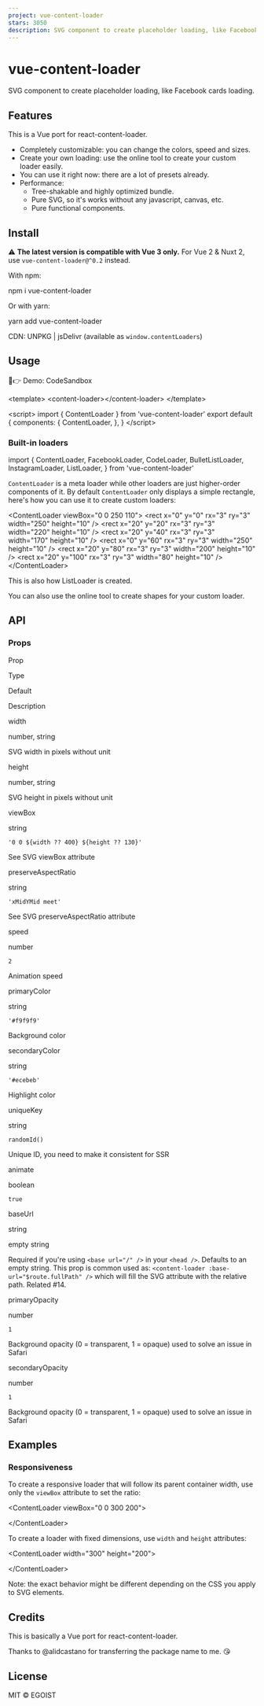 ```yaml
---
project: vue-content-loader
stars: 3050
description: SVG component to create placeholder loading, like Facebook cards loading.
---
```


vue-content-loader
==================

SVG component to create placeholder loading, like Facebook cards loading.

Features
--------

This is a Vue port for react-content-loader.

-   Completely customizable: you can change the colors, speed and sizes.
-   Create your own loading: use the online tool to create your custom loader easily.
-   You can use it right now: there are a lot of presets already.
-   Performance:
    -   Tree-shakable and highly optimized bundle.
    -   Pure SVG, so it's works without any javascript, canvas, etc.
    -   Pure functional components.

Install
-------

⚠️ **The latest version is compatible with Vue 3 only.** For Vue 2 & Nuxt 2, use `vue-content-loader@^0.2` instead.

With npm:

npm i vue-content-loader

Or with yarn:

yarn add vue-content-loader

CDN: UNPKG | jsDelivr (available as `window.contentLoaders`)

Usage
-----

👀👉 Demo: CodeSandbox

<template\>
  <content-loader\></content-loader\>
</template\>

<script\>
import { ContentLoader } from 'vue-content-loader'
export default {
  components: {
    ContentLoader,
  },
}
</script\>

### Built-in loaders

import {
  ContentLoader,
  FacebookLoader,
  CodeLoader,
  BulletListLoader,
  InstagramLoader,
  ListLoader,
} from 'vue-content-loader'

`ContentLoader` is a meta loader while other loaders are just higher-order components of it. By default `ContentLoader` only displays a simple rectangle, here's how you can use it to create custom loaders:

<ContentLoader viewBox\="0 0 250 110"\>
  <rect x\="0" y\="0" rx\="3" ry\="3" width\="250" height\="10" />
  <rect x\="20" y\="20" rx\="3" ry\="3" width\="220" height\="10" />
  <rect x\="20" y\="40" rx\="3" ry\="3" width\="170" height\="10" />
  <rect x\="0" y\="60" rx\="3" ry\="3" width\="250" height\="10" />
  <rect x\="20" y\="80" rx\="3" ry\="3" width\="200" height\="10" />
  <rect x\="20" y\="100" rx\="3" ry\="3" width\="80" height\="10" />
</ContentLoader\>

This is also how ListLoader is created.

You can also use the online tool to create shapes for your custom loader.

API
---

### Props

Prop

Type

Default

Description

width

number, string

SVG width in pixels without unit

height

number, string

SVG height in pixels without unit

viewBox

string

`'0 0 ${width ?? 400} ${height ?? 130}'`

See SVG viewBox attribute

preserveAspectRatio

string

`'xMidYMid meet'`

See SVG preserveAspectRatio attribute

speed

number

`2`

Animation speed

primaryColor

string

`'#f9f9f9'`

Background color

secondaryColor

string

`'#ecebeb'`

Highlight color

uniqueKey

string

`randomId()`

Unique ID, you need to make it consistent for SSR

animate

boolean

`true`

baseUrl

string

empty string

Required if you're using `<base url="/" />` in your `<head />`. Defaults to an empty string. This prop is common used as: `<content-loader :base-url="$route.fullPath" />` which will fill the SVG attribute with the relative path. Related #14.

primaryOpacity

number

`1`

Background opacity (0 = transparent, 1 = opaque) used to solve an issue in Safari

secondaryOpacity

number

`1`

Background opacity (0 = transparent, 1 = opaque) used to solve an issue in Safari

Examples
--------

### Responsiveness

To create a responsive loader that will follow its parent container width, use only the `viewBox` attribute to set the ratio:

<ContentLoader viewBox\="0 0 300 200"\>
  <!-- ... \-->
</ContentLoader\>

To create a loader with fixed dimensions, use `width` and `height` attributes:

<ContentLoader width\="300" height\="200"\>
  <!-- ... \-->
</ContentLoader\>

Note: the exact behavior might be different depending on the CSS you apply to SVG elements.

Credits
-------

This is basically a Vue port for react-content-loader.

Thanks to @alidcastano for transferring the package name to me. 😘

License
-------

MIT © EGOIST
